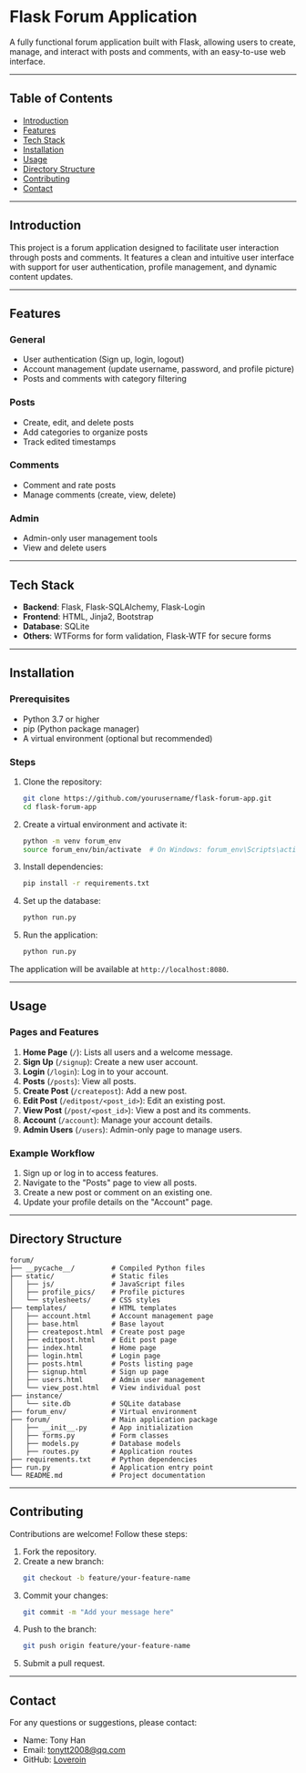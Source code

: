 
# Flask Forum Application

A fully functional forum application built with Flask, allowing users to create, manage, and interact with posts and comments, with an easy-to-use web interface.

---

## Table of Contents

- [Introduction](#introduction)
- [Features](#features)
- [Tech Stack](#tech-stack)
- [Installation](#installation)
- [Usage](#usage)
- [Directory Structure](#directory-structure)
- [Contributing](#contributing)
- [Contact](#contact)

---

## Introduction

This project is a forum application designed to facilitate user interaction through posts and comments. It features a clean and intuitive user interface with support for user authentication, profile management, and dynamic content updates.

---

## Features

### General
- User authentication (Sign up, login, logout)
- Account management (update username, password, and profile picture)
- Posts and comments with category filtering

### Posts
- Create, edit, and delete posts
- Add categories to organize posts
- Track edited timestamps

### Comments
- Comment and rate posts
- Manage comments (create, view, delete)

### Admin
- Admin-only user management tools
- View and delete users

---

## Tech Stack

- **Backend**: Flask, Flask-SQLAlchemy, Flask-Login
- **Frontend**: HTML, Jinja2, Bootstrap
- **Database**: SQLite
- **Others**: WTForms for form validation, Flask-WTF for secure forms

---

## Installation

### Prerequisites
- Python 3.7 or higher
- pip (Python package manager)
- A virtual environment (optional but recommended)

### Steps
1. Clone the repository:
   ```bash
   git clone https://github.com/yourusername/flask-forum-app.git
   cd flask-forum-app
   ```

2. Create a virtual environment and activate it:
   ```bash
   python -m venv forum_env
   source forum_env/bin/activate  # On Windows: forum_env\Scripts\activate
   ```

3. Install dependencies:
   ```bash
   pip install -r requirements.txt
   ```

4. Set up the database:
   ```bash
   python run.py
   ```

5. Run the application:
   ```bash
   python run.py
   ```

The application will be available at `http://localhost:8080`.

---

## Usage

### Pages and Features
1. **Home Page** (`/`): Lists all users and a welcome message.
2. **Sign Up** (`/signup`): Create a new user account.
3. **Login** (`/login`): Log in to your account.
4. **Posts** (`/posts`): View all posts.
5. **Create Post** (`/createpost`): Add a new post.
6. **Edit Post** (`/editpost/<post_id>`): Edit an existing post.
7. **View Post** (`/post/<post_id>`): View a post and its comments.
8. **Account** (`/account`): Manage your account details.
9. **Admin Users** (`/users`): Admin-only page to manage users.

### Example Workflow
1. Sign up or log in to access features.
2. Navigate to the "Posts" page to view all posts.
3. Create a new post or comment on an existing one.
4. Update your profile details on the "Account" page.

---

## Directory Structure

```
forum/
├── __pycache__/         # Compiled Python files
├── static/              # Static files
│   ├── js/              # JavaScript files
│   ├── profile_pics/    # Profile pictures
│   └── stylesheets/     # CSS styles
├── templates/           # HTML templates
│   ├── account.html     # Account management page
│   ├── base.html        # Base layout
│   ├── createpost.html  # Create post page
│   ├── editpost.html    # Edit post page
│   ├── index.html       # Home page
│   ├── login.html       # Login page
│   ├── posts.html       # Posts listing page
│   ├── signup.html      # Sign up page
│   ├── users.html       # Admin user management
│   └── view_post.html   # View individual post
├── instance/
│   └── site.db          # SQLite database
├── forum_env/           # Virtual environment
├── forum/               # Main application package
│   ├── __init__.py      # App initialization
│   ├── forms.py         # Form classes
│   ├── models.py        # Database models
│   ├── routes.py        # Application routes
├── requirements.txt     # Python dependencies
├── run.py               # Application entry point
└── README.md            # Project documentation
```

---

## Contributing

Contributions are welcome! Follow these steps:
1. Fork the repository.
2. Create a new branch:
   ```bash
   git checkout -b feature/your-feature-name
   ```
3. Commit your changes:
   ```bash
   git commit -m "Add your message here"
   ```
4. Push to the branch:
   ```bash
   git push origin feature/your-feature-name
   ```
5. Submit a pull request.

---

## Contact

For any questions or suggestions, please contact:
- Name: Tony Han
- Email: tonytt2008@qq.com
- GitHub: [Loveroin](https://github.com/Loveroin)
